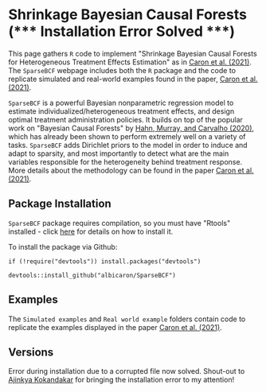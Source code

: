 # Shrinkage Bayesian Causal Forests (*** Installation Error Solved ***)
This page gathers `R` code to implement "Shrinkage Bayesian Causal Forests for Heterogeneous Treatment Effects Estimation" as in [Caron et al. (2021)](https://arxiv.org/pdf/2102.06573.pdf). The `SparseBCF` webpage includes both the `R` package and the code to replicate simulated and real-world examples found in the paper, [Caron et al. (2021)](https://arxiv.org/pdf/2102.06573.pdf).

`SparseBCF` is a powerful Bayesian nonparametric regression model to estimate individualized/heterogeneous treatment effects, and design optimal treatment administration policies. It builds on top of the popular work on "Bayesian Causal Forests" by [Hahn, Murray, and Carvalho (2020)](https://projecteuclid.org/euclid.ba/1580461461), which has already been shown to perform extremely well on a variety of tasks. `SparseBCF` adds Dirichlet priors to the model in order to induce and adapt to sparsity, and most importantly to detect what are the main variables responsible for the heterogeneity behind treatment response. More details about the methodology can be found in the paper [Caron et al. (2021)](https://arxiv.org/pdf/2102.06573.pdf).

## Package Installation 
`SparseBCF` package requires compilation, so you must have "Rtools" installed - click [here](https://cran.r-project.org/bin/windows/Rtools/) for details on how to install it.

To install the package via Github:
```{r}
if (!require("devtools")) install.packages("devtools")

devtools::install_github("albicaron/SparseBCF")
```

## Examples 
The `Simulated examples` and `Real world example` folders contain code to replicate the examples displayed in the paper [Caron et al. (2021)](https://arxiv.org/pdf/2102.06573.pdf).

## Versions
Error during installation due to a corrupted file now solved. Shout-out to [Ajinkya Kokandakar](https://pages.stat.wisc.edu/~ajinkya/) for bringing the installation error to my attention!
